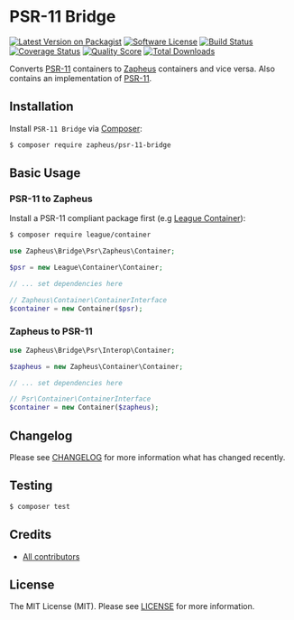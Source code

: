 # PSR-11 Bridge

[![Latest Version on Packagist][ico-version]][link-packagist]
[![Software License][ico-license]][link-license]
[![Build Status][ico-travis]][link-travis]
[![Coverage Status][ico-scrutinizer]][link-scrutinizer]
[![Quality Score][ico-code-quality]][link-code-quality]
[![Total Downloads][ico-downloads]][link-downloads]

Converts [PSR-11](http://www.php-fig.org/psr/psr-11) containers to [Zapheus](https://github.com/zapheus/zapheus) containers and vice versa. Also contains an implementation of [PSR-11](http://www.php-fig.org/psr/psr-11).

## Installation

Install `PSR-11 Bridge` via [Composer](https://getcomposer.org/):

``` bash
$ composer require zapheus/psr-11-bridge
```

## Basic Usage

### PSR-11 to Zapheus

Install a PSR-11 compliant package first (e.g [League Container](http://container.thephpleague.com)):

``` bash
$ composer require league/container
```

``` php
use Zapheus\Bridge\Psr\Zapheus\Container;

$psr = new League\Container\Container;

// ... set dependencies here

// Zapheus\Container\ContainerInterface
$container = new Container($psr);
```

### Zapheus to PSR-11

``` php
use Zapheus\Bridge\Psr\Interop\Container;

$zapheus = new Zapheus\Container\Container;

// ... set dependencies here

// Psr\Container\ContainerInterface
$container = new Container($zapheus);
```

## Changelog

Please see [CHANGELOG][link-changelog] for more information what has changed recently.

## Testing

``` bash
$ composer test
```

## Credits

- [All contributors][link-contributors]

## License

The MIT License (MIT). Please see [LICENSE][link-license] for more information.

[ico-code-quality]: https://img.shields.io/scrutinizer/g/zapheus/psr-11-bridge.svg?style=flat-square
[ico-downloads]: https://img.shields.io/packagist/dt/zapheus/psr-11-bridge.svg?style=flat-square
[ico-license]: https://img.shields.io/badge/license-MIT-brightgreen.svg?style=flat-square
[ico-scrutinizer]: https://img.shields.io/scrutinizer/coverage/g/zapheus/psr-11-bridge.svg?style=flat-square
[ico-travis]: https://img.shields.io/travis/zapheus/psr-11-bridge/master.svg?style=flat-square
[ico-version]: https://img.shields.io/packagist/v/zapheus/psr-11-bridge.svg?style=flat-square

[link-changelog]: https://github.com/zapheus/psr-11-bridge/blob/master/CHANGELOG.md
[link-code-quality]: https://scrutinizer-ci.com/g/zapheus/psr-11-bridge
[link-contributors]: https://github.com/zapheus/psr-11-bridge/contributors
[link-downloads]: https://packagist.org/packages/zapheus/psr-11-bridge
[link-license]: https://github.com/zapheus/psr-11-bridge/blob/master/LICENSE.md
[link-packagist]: https://packagist.org/packages/zapheus/psr-11-bridge
[link-scrutinizer]: https://scrutinizer-ci.com/g/zapheus/psr-11-bridge/code-structure
[link-travis]: https://travis-ci.org/zapheus/psr-11-bridge